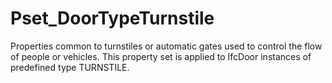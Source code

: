 # Pset_DoorTypeTurnstile

Properties common to turnstiles or automatic gates used to control the flow of people or vehicles. This property set is applied to IfcDoor instances of predefined type TURNSTILE.
